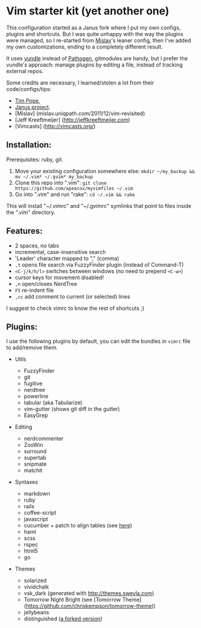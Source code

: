 Vim starter kit (yet another one)
==========================

This configuration started as a Janus fork where I put my own configs, plugins
and shortcuts. But I was quite unhappy with the way the plugins were managed, so
I re-started from [Mislav](https://github.com/mislav/vimfiles)'s leaner config, then I've added my own customizations, ending to a completely different result.

It uses [vundle](https://github.com/gmarik/vundle) instead of [Pathogen](https://github.com/tpope/vim-pathogen), gitmodules are handy, but I prefer the vundle's approach: manage plugins by editing a file, instead of tracking external repos.

Some credits are necessary, I learned/stolen a lot from their code/configs/tips:

* [Tim Pope](http://tbaggery.com),
* [Janus project](https://github.com/carlhuda/janus).
* [Mislav] (mislav.uniqpath.com/2011/12/vim-revisited)
* [Jeff Kreeftmeijer] (http://jeffkreeftmeijer.com)
* [Vimcasts] (http://vimcasts.org/)


## Installation:

Prerequisites: ruby, git.

1. Move your existing configuration somewhere else:
   `mkdir ~/my_backup && mv ~/.vim* ~/.gvim* my_backup`
2. Clone this repo into ".vim":
   `git clone https://github.com/apeacox/myvimfiles ~/.vim`
3. Go into ".vim" and run "rake":
   `cd ~/.vim && rake`

This will install "~/.vimrc" and "~/.gvimrc" symlinks that point to
files inside the ".vim" directory.

## Features:

* 2 spaces, no tabs
* incremental, case-insensitive search
* 'Leader' character mapped to "," (comma)
* `,t` opens file search via FuzzyFinder plugin (instead of Command-T)
* `<C-j/k/h/l>` switches between windows (no need to prepend `<C-w>`)
* cursor keys for movement disabled!
* `,n` open/closes NerdTree
* `F5` re-indent file
* `,cc` add comment to current (or selected) lines

I suggest to check vimrc to know the rest of shortcuts ;)

## Plugins:

I use the following plugins by default, you can edit the bundles in ```vimrc``` file to
add/remove them.

* Utils
   * FuzzyFinder
   * git
   * fugitive
   * nerdtree
   * powerline
   * tabular (aka Tabularize)
   * vim-gutter (shows git diff in the gutter)
   * EasyGrep

* Editing
   * nerdcommenter
   * ZooWin
   * surround
   * supertab
   * snipmate
   * matchit

* Syntaxes
   * markdown
   * ruby
   * rails
   * coffee-script
   * javascript
   * cucumber + patch to align tables (see [here](https://gist.github.com/287147))
   * haml
   * scss
   * rspec
   * html5
   * go

* Themes
   * solarized
   * vividchalk
   * vsk_dark (generated with http://themes.sweyla.com)
   * Tomorrow Night Bright (see [Tomorrow Theme] (https://github.com/chriskempson/tomorrow-theme))
   * jellybeans
   * distinguished ([a forked version](https://github.com/apeacox/vim-distinguished))


